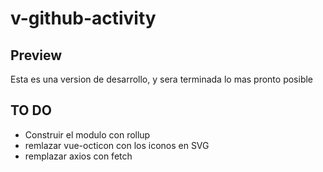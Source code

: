 # v-github-activity

## Preview
Esta es una version de desarrollo, y sera terminada lo mas pronto posible

## TO DO
- Construir el modulo con rollup
- remlazar vue-octicon con los iconos en SVG
- remplazar axios con fetch
